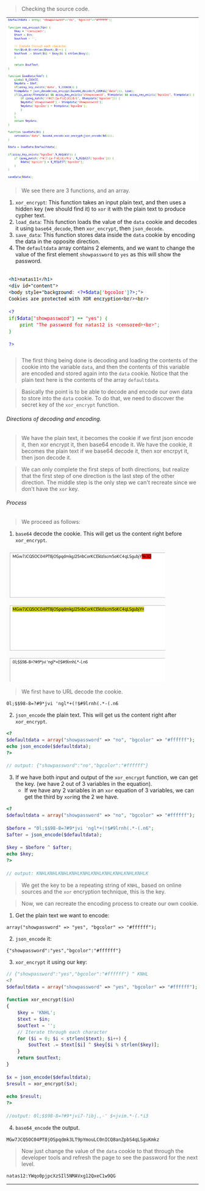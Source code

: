 
> Checking the source code.

![](./screenshots/code.png)

> We see there are 3 functions, and an array.

1. `xor_encrypt`: This function takes an input plain text, and then uses a hidden key (we should find it) to `xor` it with the plain text to produce cypher text.
2. `load_data`: This function loads the value of the `data` cookie and decodes it using `base64_decode`, then `xor_encrypt`, then `json_decode`.
3. `save_data`: This function stores data inside the `data` cookie by encoding the data in the opposite direction.
4. The `defaultdata` array contains 2 elements, and we want to change the value of the first element `showpassword` to `yes` as this will show the password.

![](./screenshots/code-1.png)

> The first thing being done is decoding and loading the contents of the cookie into the variable `data`, and then the contents of this variable are encoded and stored again into the `data` cookie.
> Notice that the plain text here is the contents of the array `defaultdata`.

> Basically the point is to be able to decode and encode our own data to store into the `data` cookie. To do that, we need to discover the secret key of the `xor_encrypt` function.

###### Directions of decoding and encoding.
> We have the plain text, it becomes the cookie if we first json encode it, then xor encrypt it, then base64 encode it.
> We have the cookie, it becomes the plain text if we base64 decode it, then xor encrpyt it, then json decode it.

> We can only complete the first steps of both directions, but realize that the first step of one direction is the last step of the other direction.
> The middle step is the only step we can't recreate since we don't have the `xor` key.

###### Process
> We proceed as follows:

1. `base64` decode the cookie. This will get us the content right before `xor_encrypt`.

![](./screenshots/decoder.png)

> We first have to URL decode the cookie.
```
0l;$$98-8=?#9*jvi 'ngl*+(!$#9lrnh(.*-(.n6
```

2. `json_encode` the plain text. This will get us the content right after `xor_encrypt`.

```php
<?
$defaultdata = array("showpassword" => "no", "bgcolor" => "#ffffff");
echo json_encode($defaultdata);
?>

// output: {"showpassword":"no","bgcolor":"#ffffff"}
```

3. If we have both input and output of the `xor_encrypt` function, we can get the key. (we have 2 out of 3 variables in the equation).
	* If we have any 2 variables in an `xor` equation of 3 variables, we can get the third by `xor`ing the 2 we have.
```php
<?
$defaultdata = array("showpassword" => "no", "bgcolor" => "#ffffff");

$before = "0l;$$98-8=?#9*jvi 'ngl*+(!$#9lrnh(.*-(.n6";
$after = json_encode($defaultdata);

$key = $before ^ $after;
echo $key;
?>

// output: KNHLKNHLKNHLKNHLKNHLKNHLKNHLKNHLKNHLKNHLK
```

> We get the key to be a repeating string of `KNHL`, based on online sources and the `xor` encryption technique, this is the key.

> Now, we can recreate the encoding process to create our own cookie.

1. Get the plain text we want to encode: 
```
array("showpassword" => "yes", "bgcolor" => "#ffffff");
```
2. `json_encode` it: 
```
{"showpassword":"yes","bgcolor":"#ffffff"}
```
3. `xor_encrypt` it using our key: 
```php
// {"showpassword":"yes","bgcolor":"#ffffff"} ^ KNHL
<?
$defaultdata = array("showpassword" => "yes", "bgcolor" => "#ffffff");

function xor_encrypt($in)
{
    $key = 'KNHL';
    $text = $in;
    $outText = '';
    // Iterate through each character
    for ($i = 0; $i < strlen($text); $i++) {
        $outText .= $text[$i] ^ $key[$i % strlen($key)];
    }
    return $outText;
}

$x = json_encode($defaultdata);
$result = xor_encrypt($x);

echo $result;
?>

//output: 0l;$$98-8=?#9*jvi7-?ibj.,-' $<jvim.*-(.*i3
```
4. `base64_encode` the output.
```
MGw7JCQ5OC04PT8jOSpqdmk3LT9pYmouLC0nICQ8anZpbS4qLSguKmkz
```

> Now just change the value of the `data` cookie to that through the developer tools and refresh the page to see the password for the next level.

```
natas12:YWqo0pjpcXzSIl5NMAVxg12QxeC1w9QG
```

---
